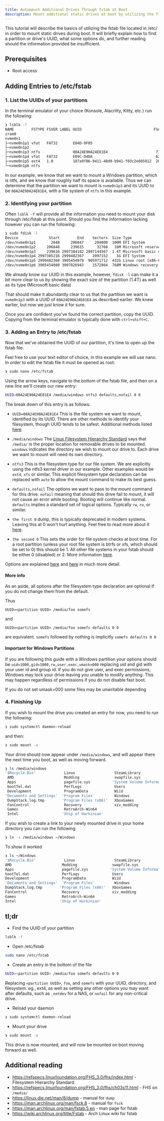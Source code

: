 ```yaml
---
title: Automount Additional Drives Through fstab at Boot
description: Mount additional static drives at boot by utilizing the file found at /etc/fstab
---
```


This tutorial will describe the basics of utilizing the fstab file located in /etc/ in order to mount static drives during boot. It will briefly explain how to find a partition or drive's UUID, what some options do, and further reading should the information provided be insufficient.

## Prerequisites
- Root access

## Adding Entries to /etc/fstab

### 1. List the UUIDs of your partitions
In the terminal emulator of your choice (Konsole, Alacritty, Kitty, etc.) run the following:

```sh
❯ lsblk -f
NAME        FSTYPE FSVER LABEL UUID                                 FSAVAIL FSUSE% MOUNTPOINTS
zram0                                                                              [SWAP]
nvme0n1
├─nvme0n1p1 vfat   FAT32       E04D-9F05
├─nvme0n1p2
├─nvme0n1p3 ntfs               08A24E90A24E81E4                      715.4G    50%
├─nvme0n1p4 vfat   FAT32       E09C-D4DA                             628.1M    39% /boot
├─nvme0n1p5 ext4   1.0         187a9f06-9411-48d9-b941-f03c2e605812  203.6G    47% /
└─nvme0n1p6 ntfs
```

In our example, we know that we want to mount a Windows partition, which is ntfs, and we know that roughly half its space is available. Thus we can determine that the partition we want to mount is `nvme0n1p3` and its UUID to be `08A24E90A24E81E4`, with a file system of `ntfs` in this example.

### 2. Identifying your partition

Often `lsblk -f` will provide all the information you need to mount your disk through /etc/fstab at this point. Should you find the information lacking however you can run the following:

```sh
❯ sudo fdisk -l
Device              Start        End    Sectors  Size Type
/dev/nvme0n1p1       2048     206847     204800  100M EFI System
/dev/nvme0n1p2     206848     239615      32768   16M Microsoft reserved
/dev/nvme0n1p3     239616 2997384182 2997144567  1.4T Microsoft basic data
/dev/nvme0n1p4 2997385216 2999482367    2097152    1G EFI System
/dev/nvme0n1p5 2999482368 3905454079  905971712  432G Linux root (x86-64)
/dev/nvme0n1p6 3905454080 3907026943    1572864  768M Windows recovery environment
```

We already know our UUID in this example, however, `fdisk -l` can make it a bit more clear to us by showing the exact size of the partition (1.4T) as well as its type (Microsoft basic data)

That should make it abundantly clear to us that the partition we want is `nvme0n1p3` with a UUID of `08A24E90A24E81E4` as described earlier. We knew earlier, but now we just know it for sure.

Once you are confident you've found the correct partition, copy the UUID. Copying from the terminal emulator is typically done with `ctrl+shift+C`.


### 3. Adding an Entry to /etc/fstab

Now that we've obtained the UUID of our partition, it's time to open up the fstab file.

Feel free to use your text editor of choice, in this example we will use nano. In order to edit the fstab file it must be opened as root:

```sh
❯ sudo nano /etc/fstab
```

Using the arrow keys, navigate to the bottom of the fstab file, and then on a new line we'll create our new entry:

```sh
UUID=08A24E90A24E81E4 /media/windows ntfs3 defaults,nofail 0 0
```
The break down of this entry is as follows:

- `UUID=08A24E90A24E81E4` This is the file system we want to mount, identified by its UUID. There are other methods to identify your filesystem, though UUID tends to be safest. Additional methods listed [here](https://wiki.archlinux.org/title/Fstab#Identifying_file_systems).

- `/media/windows` The [Linux Filesystem Hierarchy Standard](https://refspecs.linuxfoundation.org/FHS_3.0/fhs/index.html) says that `/media/` is the proper location for removable drives to be mounted. `windows` indicates the directory we wish to mount our drive to. Each drive we want to mount will need its own directory.

- `ntfs3` This is the filesystem type for our file system. We are explicitly using the ntfs3 kernel driver in our example. Other examples would be `ext4`, `xfs` or similar. This explicit filesystem type declaration can be replaced with `auto` to allow the mount command to make its best guess.

- `defaults,nofail` The options we want to pass to the mount command for this drive. `nofail` meaning that should this drive fail to mount, it will not cause an error while booting. Booting will continue like normal. `defaults` implies a standard set of logical options. Typically `rw`, `ro`, or similar.

- `the first 0` dump, this is typically deprecated in modern systems. Leaving this at 0 won't hurt anything. Feel free to read more about it [here](https://linux.die.net/man/8/dump).

- `the second 0` This sets the order for file system checks at boot time. For a root partition (unless your root file system is btrfs or xfs, which should be set to 0) this should be 1. All other file systems in your fstab should be either 0 (disabled) or 2. More information [here](https://man.archlinux.org/man/fsck.8).

Options are explained [here](https://man7.org/linux/man-pages/man5/fstab.5.html) and [here](https://man7.org/linux/man-pages/man8/mount.8.html) in much more detail.

#### More info
As an aside, all options after the filesystem type declaration are optional if you do not change them from the default.

Thus

`UUID=<partition UUID> /media/foo somefs`

and

`UUID=<partition UUID> /media/foo somefs defaults 0 0`

are equivalent.  `somefs` followed by nothing is implicitly `somefs defaults 0 0`

#### Important for Windows Partitions

If you are following this guide with a Windows partition your options should be `uid=1000,gid=1000,rw,user,exec,umask=000` replacing uid and gid with your user id and group id. If you do not give user, and exec permissions, Windows may lock your drive leaving you unable to modify anything. This may happen regardless of permissions if you do not disable fast boot.

If you do not set umask=000 some files may be unwritable depending



### 4. Finishing Up

If you wish to mount the drive you created an entry for now, you need to run the following:

```sh
❯ sudo systemctl daemon-reload
```

and then:

```sh
❯ sudo mount -a
```

Your drive should now appear under `/media/windows`, and will appear there the next time you boot, as well as moving forward.

```sh
❯ ls /media/windows
'$Recycle.Bin'             Linux                  SteamLibrary
 AMD                       Modding                swapfile.sys
 Apps                      pagefile.sys          'System Volume Information'
 bootTel.dat               PerfLogs               Users
 Development               ProgramData            WiiU
'Documents and Settings'  'Program Files'         Windows
 DumpStack.log.tmp        'Program Files (x86)'   XboxGames
 FanControl                Recovery               xiv_modding
 Games                     RetroArch-Win64
 Intel                    'Ship of Harkinian'
 ```

 If you wish to create a link to your newly mounted drive in your home directory you can run the following

 ```sh
 ❯ ln -s /media/windows ~/Windows
 ```

 To show it worked

 ```sh
 ❯ ls ~/Windows
 '$Recycle.Bin'             Linux                  SteamLibrary
 AMD                       Modding                swapfile.sys
 Apps                      pagefile.sys          'System Volume Information'
 bootTel.dat               PerfLogs               Users
 Development               ProgramData            WiiU
'Documents and Settings'  'Program Files'         Windows
 DumpStack.log.tmp        'Program Files (x86)'   XboxGames
 FanControl                Recovery               xiv_modding
 Games                     RetroArch-Win64
 Intel                    'Ship of Harkinian'
 ```


## tl;dr

- Find the UUID of your partition
```sh
lsblk -f
```

- Open /etc/fstab
```sh
sudo nano /etc/fstab
```

- Create an entry in the bottom of the file
```sh
UUID=<partition UUID> /media/foo somefs defaults 0 0
```
Replacing `<partition UUID>`, `foo`, and `somefs` with your UUID, directory, and filesystem. eg., ext4, as well as setting any other options you may want after defaults, such as `_netdev` for a NAS, or `nofail` for any non-critical drive.

- Reload your daemon

```sh
❯ sudo systemctl daemon-reload
```

- Mount your drive
```sh
❯ sudo mount -a
```

This drive is now mounted, and will now be mounted on boot moving forward as well.

## Additional reading
- https://refspecs.linuxfoundation.org/FHS_3.0/fhs/index.html - Filesystem Hierarchy Standard
- https://refspecs.linuxfoundation.org/FHS_3.0/fhs/ch03s11.html - FHS on `/media/`
- https://linux.die.net/man/8/dump - manual for `dump`
- https://man.archlinux.org/man/fsck.8 - manual for `fsck`
- https://man.archlinux.org/man/fstab.5.en - man page for fstab
- https://wiki.archlinux.org/title/Fstab - Arch Linux wiki for fstab
